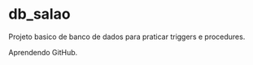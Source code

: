 # db_salao
Projeto basico de banco de dados para praticar triggers e procedures.

Aprendendo GitHub.
